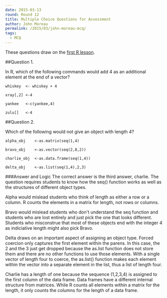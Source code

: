 ```yaml
---
date: 2015-03-13
round: Round 12
title: Multiple Choice Questions for Assessment
author: John Moreau
permalink: /2015/03/john-moreau-mcq/
tags:
  - MCQ
---
```

These questions draw on the [first R lesson](http://swcarpentry.github.io/r-novice-inflammation/01-starting-with-data.html). 

##Question 1. 

In R, which of the following commands would add 4 as an additional element at the end of a vector?

    whiskey  <- whiskey + 4

    xray[,2] <-4 

    yankee   <-c(yankee,4)

    zulu[]   <-4

##Question 2. 

Which of the following would not give an object with length 4?

    alpha_obj    <-as.matrix(seq(1,4)

    bravo_obj    <-as.vector(seq(2,8,2))

    charlie_obj  <-as.data.frame(seq(1,4))

    delta_obj    <-as.list(seq(1,4),2,3)

###Answer and Logic
The correct answer is the third answer, charlie. The question requires students to know how the seq() function works as well as the structures of different object types.

Alpha would mislead students who think of length as either a row or a column. R counts the elements in a matrix for length, not rows or columns.

Bravo would mislead students who don't understand the seq function and students who are lost entirely and just pick the one that looks different. Students who misconstrue that most of these objects end with the integer 4 as indiciative length might also pick Bravo.

Delta draws on an important aspect of assigning an object type. Forced coercion only captures the first element within the parens. In this case, the 2 and the 3 just get dropped because the as.list function does not store them and there are no other functions to use those elements. With a single vector of length four to coerce, the as.list() function makes each element within the vector into a separate element in the list, thus a list of length four. 

Charlie has a length of one because the sequence (1,2,3,4) is assigned to the first column of the data frame. Data frames have a different internal structure from matrices. While R counts all elements within a matrix for the length, it only counts the columns for the length of a data frame.



